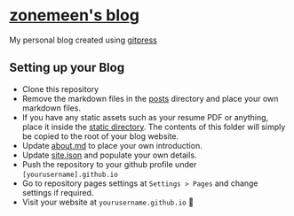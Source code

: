 # [zonemeen's blog](https://zonemeen.github.io)
My personal blog created using [gitpress](https://github.com/zonemeen/gitpress)

## Setting up your Blog

* Clone this repository
* Remove the markdown files in the [posts](https://github.com/zonemeen/zonemeen.github.io/tree/main/posts) directory and place your own markdown files.
* If you have any static assets such as your resume PDF or anything, place it inside the [static directory](https://github.com/zonemeen/zonemeen.github.io/tree/main/static). The contents of this folder will simply be copied to the root of your blog website.
* Update [about.md](https://github.com/zonemeen/zonemeen.github.io/blob/main/about.md) to place your own introduction.
* Update [site.json](https://github.com/zonemeen/zonemeen.github.io/blob/main/site.json) and populate your own details.
* Push the repository to your github profile under `[yourusername].github.io`
* Go to repository pages settings at `Settings > Pages` and change settings if required.
* Visit your website at `yourusername.github.io` 🎊